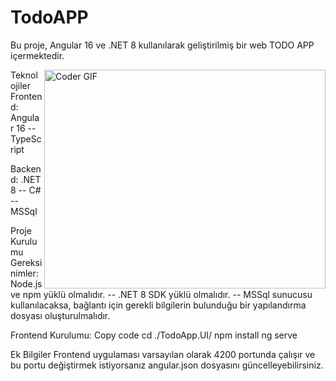 # TodoAPP
Bu proje, Angular 16 ve .NET 8 kullanılarak geliştirilmiş bir web TODO APP içermektedir.

<img align="right" alt="Coder GIF" height="350" width="450" src="https://miro.medium.com/v2/resize:fit:640/format:webp/0*sikb5rueDFS3UEbz.gif" />


Teknolojiler
Frontend: Angular 16  -- TypeScript

Backend: .NET 8 -- C# -- MSSql


Proje Kurulumu
Gereksinimler: Node.js ve npm yüklü olmalıdır. --  .NET 8 SDK yüklü olmalıdır. -- MSSql sunucusu kullanılacaksa, bağlantı için gerekli bilgilerin bulunduğu bir yapılandırma dosyası oluşturulmalıdır.  


Frontend Kurulumu:
Copy code
cd ./TodoApp.UI/
npm install
ng serve

Ek Bilgiler
Frontend uygulaması varsayılan olarak 4200 portunda çalışır ve bu portu değiştirmek istiyorsanız angular.json dosyasını güncelleyebilirsiniz.
